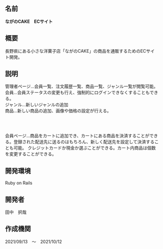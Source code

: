 
<h2>名前</h2>
<strong>ながのCAKE　ECサイト</strong>

<h2>概要</h2>
<p>長野県にある小さな洋菓子店「ながのCAKE」の商品を通販するためのECサイト開発。</p>

<h2>説明</h2>
<p>管理者ページ…会員一覧、注文履歴一覧、商品一覧、ジャンル一覧が閲覧可能。<br>
会員…会員ステータスの変更も行え、強制的にログインできなくすることもできる。<br>
ジャンル…新しいジャンルの追加<br>
商品…新しい商品の追加、画像や価格の設定が行える。</p><br><br>
<p>会員ページ…商品をカートに追加でき、カートにある商品を決済することができる。登録された配送先に送るのはもちろん、新しく配送先を設定して決済することも可能。
クレジットカードか現金か選ぶことができる。カート内商品は個数を変更することができる。</p>

<h2>開発環境</h2>
Ruby on Rails

<h2>開発者</h2>
田中　択哉

<h2>作成機関</h2>
2021/09/13　～　2021/10/12
